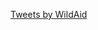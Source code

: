 <a class="twitter-timeline" href="https://twitter.com/WildAid?ref_src=twsrc%5Etfw">Tweets by WildAid</a> <script async src="https://platform.twitter.com/widgets.js" charset="utf-8"></script>
